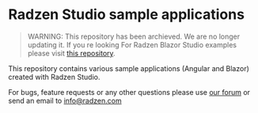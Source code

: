 # Radzen Studio sample applications

> WARNING: This repository has been archieved. We are no longer updating it. If you re looking For Radzen Blazor Studio examples please visit [this repository](https://github.com/radzenhq/radzen-blazor-studio).

This repository contains various sample applications (Angular and Blazor) created with Radzen Studio.

For bugs, feature requests or any other questions please use [our forum](https://forum.radzen.com/) or send an email to info@radzen.com
